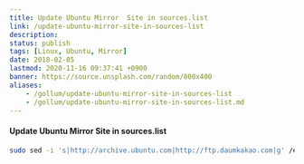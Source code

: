```yaml
---
title: Update Ubuntu Mirror  Site in sources.list
link: /update-ubuntu-mirror-site-in-sources-list
description: 
status: publish
tags: [Linux, Ubuntu, Mirror]
date: 2018-02-05
lastmod: 2020-11-16 09:37:41 +0900
banner: https://source.unsplash.com/random/800x400
aliases:
    - /gollum/update-ubuntu-mirror-site-in-sources-list
    - /gollum/update-ubuntu-mirror-site-in-sources-list.md
---
```


#### Update Ubuntu Mirror  Site in sources.list

```bash
sudo sed -i 's|http://archive.ubuntu.com|http://ftp.daumkakao.com|g' /etc/apt/sources.list
```

<!--more-->